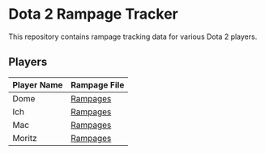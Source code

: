 # Dota 2 Rampage Tracker
This repository contains rampage tracking data for various Dota 2 players.

## Players
| Player Name | Rampage File |
|-------------|---------------|
| Dome | [Rampages](./Dome\Rampages.md) |
| Ich | [Rampages](./Ich\Rampages.md) |
| Mac | [Rampages](./Mac\Rampages.md) |
| Moritz | [Rampages](./Moritz\Rampages.md) |

